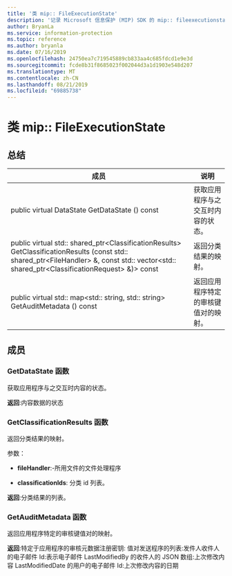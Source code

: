 ```yaml
---
title: '类 mip:: FileExecutionState'
description: '记录 Microsoft 信息保护 (MIP) SDK 的 mip:: fileexecutionstate 类。'
author: BryanLa
ms.service: information-protection
ms.topic: reference
ms.author: bryanla
ms.date: 07/16/2019
ms.openlocfilehash: 24750ea7c719545889cb833aa4c685fdcd1e9e3d
ms.sourcegitcommit: fcde8b31f8685023f002044d3a1d1903e548d207
ms.translationtype: MT
ms.contentlocale: zh-CN
ms.lasthandoff: 08/21/2019
ms.locfileid: "69885738"
---
```

# <a name="class-mipfileexecutionstate"></a>类 mip:: FileExecutionState 
  
## <a name="summary"></a>总结
 成员                        | 说明                                
--------------------------------|---------------------------------------------
public virtual DataState GetDataState () const  |  获取应用程序与之交互时内容的状态。
public virtual std:: shared_ptr\<ClassificationResults\> GetClassificationResults (const std:: shared_ptr\<FileHandler\> &, const std:: vector\<std:: shared_ptr\<ClassificationRequest\> &)\> const  |  返回分类结果的映射。
public virtual std:: map\<std:: string, std:: string\> GetAuditMetadata () const  |  返回应用程序特定的审核键值对的映射。
  
## <a name="members"></a>成员
  
### <a name="getdatastate-function"></a>GetDataState 函数
获取应用程序与之交互时内容的状态。

  
**返回**:内容数据的状态
  
### <a name="getclassificationresults-function"></a>GetClassificationResults 函数
返回分类结果的映射。

参数：  
* **fileHandler**:-所用文件的文件处理程序 


* **classificationIds**: 分类 id 列表。 



  
**返回**:分类结果的列表。
  
### <a name="getauditmetadata-function"></a>GetAuditMetadata 函数
返回应用程序特定的审核键值对的映射。

  
**返回**:特定于应用程序的审核元数据注册密钥: 值对发送程序的列表:发件人收件人的电子邮件 Id:表示电子邮件 LastModifiedBy 的收件人的 JSON 数组:上次修改内容 LastModifiedDate 的用户的电子邮件 Id:上次修改内容的日期